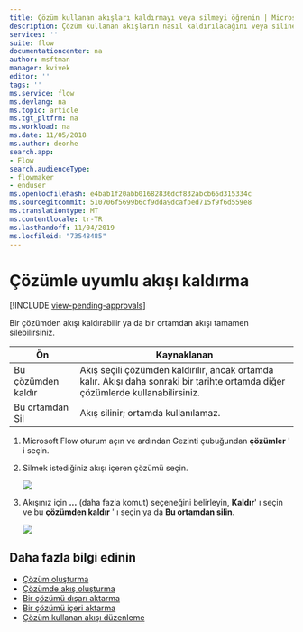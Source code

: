```yaml
---
title: Çözüm kullanan akışları kaldırmayı veya silmeyi öğrenin | Microsoft Docs
description: Çözüm kullanan akışların nasıl kaldırılacağını veya silineceğini öğrenin.
services: ''
suite: flow
documentationcenter: na
author: msftman
manager: kvivek
editor: ''
tags: ''
ms.service: flow
ms.devlang: na
ms.topic: article
ms.tgt_pltfrm: na
ms.workload: na
ms.date: 11/05/2018
ms.author: deonhe
search.app:
- Flow
search.audienceType:
- flowmaker
- enduser
ms.openlocfilehash: e4bab1f20abb01682836dcf832abcb65d315334c
ms.sourcegitcommit: 510706f5699b6cf9dda9dcafbed715f9f6d559e8
ms.translationtype: MT
ms.contentlocale: tr-TR
ms.lasthandoff: 11/04/2019
ms.locfileid: "73548485"
---
```

# <a name="remove-a-solution-aware-flow"></a>Çözümle uyumlu akışı kaldırma
[!INCLUDE [view-pending-approvals](includes/cc-rebrand.md)]

Bir çözümden akışı kaldırabilir ya da bir ortamdan akışı tamamen silebilirsiniz.

Ön|Kaynaklanan
------|-----------
Bu çözümden kaldır|Akış seçili çözümden kaldırılır, ancak ortamda kalır. Akışı daha sonraki bir tarihte ortamda diğer çözümlerde kullanabilirsiniz.
Bu ortamdan Sil|Akış silinir; ortamda kullanılamaz.

1. Microsoft Flow oturum açın ve ardından Gezinti çubuğundan **çözümler** ' i seçin.
1. Silmek istediğiniz akışı içeren çözümü seçin.

   ![](./media/remove-solution-aware-flow/new-flow-inside-solution.png)
   
1. Akışınız için **...** (daha fazla komut) seçeneğini belirleyin, **Kaldır**' ı seçin ve bu **çözümden kaldır** ' ı seçin ya da **Bu ortamdan silin**.

   ![](./media/remove-solution-aware-flow/delete-flow-from-solution-options.png)

## <a name="learn-more"></a>Daha fazla bilgi edinin

- [Çözüm oluşturma](./overview-solution-flows.md)
- [Çözümde akış oluşturma](./create-flow-solution.md)
- [Bir çözümü dışarı aktarma](./export-flow-solution.md)
- [Bir çözümü içeri aktarma](./import-flow-solution.md)
- [Çözüm kullanan akışı düzenleme](./edit-solution-aware-flow.md)
